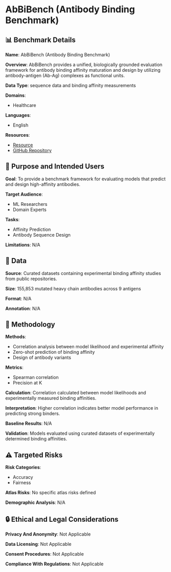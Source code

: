 # AbBiBench (Antibody Binding Benchmark)

## 📊 Benchmark Details

**Name**: AbBiBench (Antibody Binding Benchmark)

**Overview**: AbBiBench provides a unified, biologically grounded evaluation framework for antibody binding affinity maturation and design by utilizing antibody-antigen (Ab-Ag) complexes as functional units.

**Data Type**: sequence data and binding affinity measurements

**Domains**:
- Healthcare

**Languages**:
- English

**Resources**:
- [Resource](https://huggingface.co/datasets/AbBibench/Antibody_Binding_Benchmark_Dataset)
- [GitHub Repository](https://github.com/MSBMI-SAFE/AbBiBench)

## 🎯 Purpose and Intended Users

**Goal**: To provide a benchmark framework for evaluating models that predict and design high-affinity antibodies.

**Target Audience**:
- ML Researchers
- Domain Experts

**Tasks**:
- Affinity Prediction
- Antibody Sequence Design

**Limitations**: N/A

## 💾 Data

**Source**: Curated datasets containing experimental binding affinity studies from public repositories.

**Size**: 155,853 mutated heavy chain antibodies across 9 antigens

**Format**: N/A

**Annotation**: N/A

## 🔬 Methodology

**Methods**:
- Correlation analysis between model likelihood and experimental affinity
- Zero-shot prediction of binding affinity
- Design of antibody variants

**Metrics**:
- Spearman correlation
- Precision at K

**Calculation**: Correlation calculated between model likelihoods and experimentally measured binding affinities.

**Interpretation**: Higher correlation indicates better model performance in predicting strong binders.

**Baseline Results**: N/A

**Validation**: Models evaluated using curated datasets of experimentally determined binding affinities.

## ⚠️ Targeted Risks

**Risk Categories**:
- Accuracy
- Fairness

**Atlas Risks**:
No specific atlas risks defined

**Demographic Analysis**: N/A

## 🔒 Ethical and Legal Considerations

**Privacy And Anonymity**: Not Applicable

**Data Licensing**: Not Applicable

**Consent Procedures**: Not Applicable

**Compliance With Regulations**: Not Applicable
